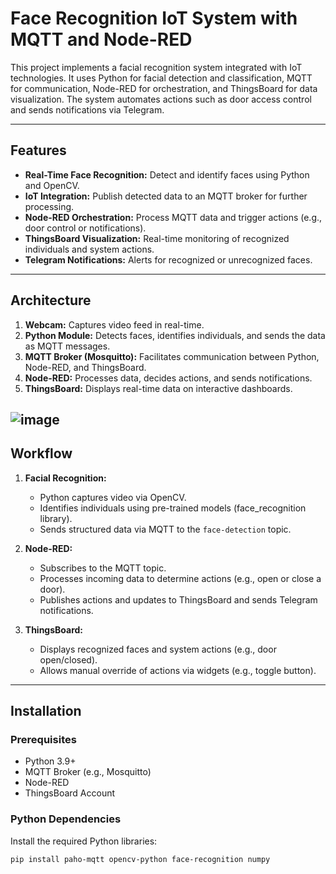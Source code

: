 # Face Recognition IoT System with MQTT and Node-RED

This project implements a facial recognition system integrated with IoT technologies. It uses Python for facial detection and classification, MQTT for communication, Node-RED for orchestration, and ThingsBoard for data visualization. The system automates actions such as door access control and sends notifications via Telegram.

---

## Features

- **Real-Time Face Recognition:** Detect and identify faces using Python and OpenCV.
- **IoT Integration:** Publish detected data to an MQTT broker for further processing.
- **Node-RED Orchestration:** Process MQTT data and trigger actions (e.g., door control or notifications).
- **ThingsBoard Visualization:** Real-time monitoring of recognized individuals and system actions.
- **Telegram Notifications:** Alerts for recognized or unrecognized faces.

---

## Architecture

1. **Webcam:** Captures video feed in real-time.
2. **Python Module:** Detects faces, identifies individuals, and sends the data as MQTT messages.
3. **MQTT Broker (Mosquitto):** Facilitates communication between Python, Node-RED, and ThingsBoard.
4. **Node-RED:** Processes data, decides actions, and sends notifications.
5. **ThingsBoard:** Displays real-time data on interactive dashboards.
   
![image](https://github.com/user-attachments/assets/8041880b-0572-49c9-a66b-c38c86635fd8)
---

## Workflow

1. **Facial Recognition:**
   - Python captures video via OpenCV.
   - Identifies individuals using pre-trained models (face\_recognition library).
   - Sends structured data via MQTT to the `face-detection` topic.

2. **Node-RED:**
   - Subscribes to the MQTT topic.
   - Processes incoming data to determine actions (e.g., open or close a door).
   - Publishes actions and updates to ThingsBoard and sends Telegram notifications.

3. **ThingsBoard:**
   - Displays recognized faces and system actions (e.g., door open/closed).
   - Allows manual override of actions via widgets (e.g., toggle button).

---

## Installation

### Prerequisites
- Python 3.9+
- MQTT Broker (e.g., Mosquitto)
- Node-RED
- ThingsBoard Account

### Python Dependencies
Install the required Python libraries:
```bash
pip install paho-mqtt opencv-python face-recognition numpy
```

